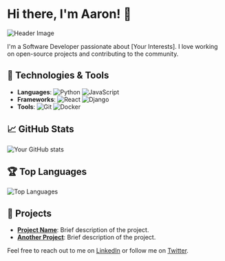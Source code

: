 # Hi there, I'm Aaron! 👋

![Header Image](url-to-header-image)

I'm a Software Developer passionate about [Your Interests]. I love working on open-source projects and contributing to the community.

## 🔧 Technologies & Tools
- **Languages**: ![Python](https://img.shields.io/badge/-Python-3776AB?style=flat-square&logo=python&logoColor=white) ![JavaScript](https://img.shields.io/badge/-JavaScript-F7DF1E?style=flat-square&logo=javascript&logoColor=black)
- **Frameworks**: ![React](https://img.shields.io/badge/-React-61DAFB?style=flat-square&logo=react&logoColor=white) ![Django](https://img.shields.io/badge/-Django-092E20?style=flat-square&logo=django&logoColor=white)
- **Tools**: ![Git](https://img.shields.io/badge/-Git-F05032?style=flat-square&logo=git&logoColor=white) ![Docker](https://img.shields.io/badge/-Docker-2496ED?style=flat-square&logo=docker&logoColor=white)

## 📈 GitHub Stats
![Your GitHub stats](https://github-readme-stats.vercel.app/api?username=your-username&show_icons=true&theme=radical)

## 🏆 Top Languages
![Top Languages](https://github-readme-stats.vercel.app/api/top-langs/?username=your-username&layout=compact&theme=radical)

## 🚀 Projects
- **[Project Name](link-to-project)**: Brief description of the project.
- **[Another Project](link-to-project)**: Brief description of the project.

Feel free to reach out to me on [LinkedIn](link-to-linkedin) or follow me on [Twitter](https://x.com/Aaronthapaa).
